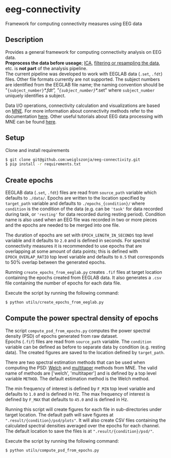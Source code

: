 # eeg-connectivity
Framework for computing connectivity measures using EEG data

## Description
Provides a general framework for computing connectivity analysis on EEG data.  
**Preprocess the data before useage**; 
[ICA](https://mne.tools/stable/auto_examples/preprocessing/plot_run_ica.html?highlight=ica%20epochs), 
[filtering or resampling the data](https://mne.tools/stable/auto_tutorials/preprocessing/plot_30_filtering_resampling.html#sphx-glr-auto-tutorials-preprocessing-plot-30-filtering-resampling-py),
etc.  is **not part** of the analysis pipeline.   
The current pipeline was developed to work with 
EEGLAB data (`.set`, `.fdt`) files. 
Other file formats currently are not supported. 
The subject numbers are identified from the EEGLAB file name;
the naming convention should be "`{subject_number}`_*.fdt", 
"`{subject_number}`_*.set" where `subject_number` uniquely identifies a subject.
  
Data I/O operations, connectivity calculation and visualizations are based on
[MNE](https://mne.tools/stable/index.html). For more information about 
connectivity methods refer to the documentation [here](https://mne.tools/dev/generated/mne.connectivity.spectral_connectivity.html).
Other useful tutorials about EEG data processing with MNE can be found 
[here](https://mne.tools/stable/auto_tutorials/intro/plot_10_overview.html#sphx-glr-auto-tutorials-intro-plot-10-overview-py).
## Setup
Clone and install requirements

```bash
$ git clone git@github.com:weiglszonja/eeg-connectivity.git
$ pip install -r requirements.txt
```

## Create epochs
EEGLAB data (`.set`, `.fdt`) files are read from `source_path` variable 
which defaults to `./data/`. Epochs are written to the location specified by
`target_path` variable and defaults to `./epochs_{condition}/` where 
`condition` is the condition of the data  (e.g. can be `'task'` for data recorded 
during task, or `'resting'` for data recorded during resting period).
Condition name is also used when an EEG file was recorded in two or more pieces
and the epochs are needed to be merged into one file. 

The duration of epochs are set with `EPOCH_LENGTH_IN_SECONDS` top level 
variable and it defaults to `2.0` and is defined in seconds. 
For spectral connectivity measures it is recommended to use epochs that are 
overlapping at some amount of data points; 
this is defined with `EPOCH_OVERLAP_RATIO` top level variable and defaults to
 `0.5` that corresponds to 50% overlap between the generated epochs.

Running `create_epochs_from_eeglab.py` creates `.fif` files at target location
containing the epochs created from EEGLAB data. It also generates a `.csv` file 
containing the number of epochs for each data file. 

Execute the script by running the following command:
```bash
$ python utils/create_epochs_from_eeglab.py
```

## Compute the power spectral density of epochs
The script `compute_psd_from_epochs.py` computes the power spectral density 
(PSD) of epochs generated from raw dataset.  
Epochs (`.fif`) files are read from `source_path` variable. The `condition`
variable can be defined as before to separate data by condition (e.g. resting data).
The created figures are saved to the location defined by `target_path`.  

There are two spectral estimation methods that can be used when computing the 
PSD: [Welch](https://mne.tools/stable/generated/mne.time_frequency.psd_welch.html) 
and [multitaper](https://mne.tools/stable/generated/mne.time_frequency.psd_multitaper.html) 
methods from MNE. The valid name of methods are ['welch', 'multitaper'] and is
defined by a top level variable `METHOD`. The default estimation method is the
Welch method.

The min frequency of interest is defined by `F_MIN` top level
variable and defaults to `1.0` and is defined in Hz. The max frequency of 
interest is defined by `F_MAX` that defaults to `45.0` and is defined in Hz.  

Running this script will create figures for each file in sub-directories 
under target location. The default path will save figures at 
`".result/{condition}/psd/plots"`. It will also create CSV files containing 
the calculated spectral densities averaged over the epochs for each channel.
The default location to save the files is at `".result/{condition}/psd/"`.

Execute the script by running the following command:
```bash
$ python utils/compute_psd_from_epochs.py
```
